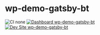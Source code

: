 # wp-demo-gatsby-bt

![CI none](https://img.shields.io/badge/ci-none-orange.svg)
[![Dashboard wp-demo-gatsby-bt](https://img.shields.io/badge/dashboard-wp_demo_gatsby_bt-yellow.svg)](https://dashboard.pantheon.io/sites/47ba0649-6e3b-4baf-ae5b-3d85d6050e36#dev/code)
[![Dev Site wp-demo-gatsby-bt](https://img.shields.io/badge/site-wp_demo_gatsby_bt-blue.svg)](http://dev-wp-demo-gatsby-bt.pantheonsite.io/)